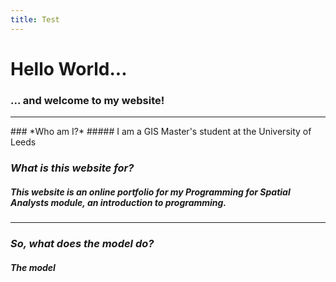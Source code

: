 ```yaml
---
title: Test
---
```


# Hello World...

### ... and welcome to my website!

---

<p>### *Who am I?*
##### I am a GIS Master's student at the University of Leeds</p>


### *What is this website for?*
##### This website is an online portfolio for my Programming for Spatial Analysts module, an introduction to programming.

---


### *So, what does the model do?*
##### The model 


